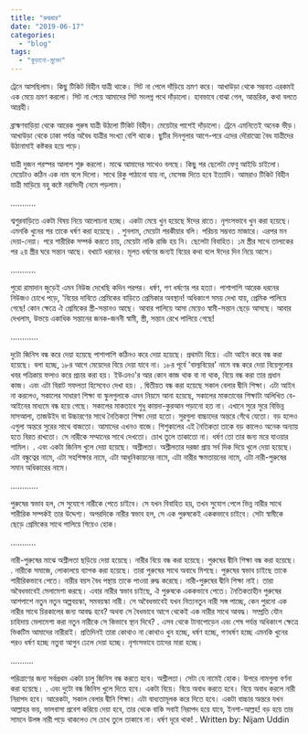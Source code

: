 ```yaml
---
title: "রুদ্ধদ্বার"
date: "2019-06-17"
categories: 
  - "blog"
tags: 
  - "কুড়ানো-মুক্তো"
---
```


ট্রেনে আসছিলাম। কিছু টিকিট বিহীন যাত্রী থাকে। সিট না পেলে দাঁড়িয়ে ভ্রমণ করে। আখাউড়া থেকে সম্ভবত এরকমই এক মেয়ে ভ্রমণ করলো। সিট না পেয়ে আমাদের সিট সংলগ্ন পথে দাঁড়ালো। হাবভাবে বোঝা গেল, আন্তরিক, কথা বলতে আগ্রহী।

ব্রাহ্মণবাড়িয়া থেকে আরেক পুরুষ যাত্রী উঠলো টিকিট বিহীন। মেয়েটার পাশেই দাঁড়ালো। ট্রেনে এমনিতেই অনেক ভীড়। আখাউড়া থেকে ঢাকা পর্যন্ত অবৈধ যাত্রীর সংখ্যা বেশি থাকে। ছুটির দিনগুলার আগে-পরে এদের দৌরাত্ম্যে বৈধ যাত্রীদের উঠানামাই কষ্টকর হয়ে পড়ে।

যাত্রী দুজন পরস্পর আলাপ শুরু করলো। মাঝে আমাদের সাথেও বলছে। কিছু পর ছেলেটা ফেবু আইডি চাইলো। মেয়েটাও কঠিন এক নাম বলে দিলো। সাথে রিকু পাঠানো যায় না, মেসেজ দিতে হবে ইত্যাদি। আমরাও টিকিট বিহীন যাত্রী মাড়িয়ে বহু কষ্টে নরসিংদী নেমে পড়লাম।

...........

শ্বশুরবাড়িতে একটা বিষয় নিয়ে আলোচনা হচ্ছে। একটা মেয়ে খুন হয়েছে ঈদের রাতে। নৃশংসভাবে খুন করা হয়েছে। এমনকি খুনের পর তাকে ধর্ষণ করা হয়েছে। . শুনলাম, মেয়েটা পরকীয়ার বলি। পরিচয় সম্ভবত মাজারে। এরপর মন দেয়া-নেয়া। পরে শারীরিক সম্পর্ক করতে চায়, মেয়েটা নাকি রাজি হয় নি। ছেলেটা বিবাহিত। ১ম স্ত্রীর সাথে তালাকের পর ২য় স্ত্রীর ঘরে সন্তান আছে। বখাটে ধরনের। মূলত ধর্ষণের জন্যই বিয়ের কথা বলে ঈদের দিন নিয়ে আসে।

...........

পুরো রামাদান জুড়েই এমন নিউজ দেখেছি কদিন পরপর। ধর্ষণ, গণ ধর্ষণের পর হত্যা। পাশাপাশি আরেক ধরনের নিউজও চোখে পড়ে, 'বিয়ের দাবিতে প্রেমিকের বাড়িতে প্রেমিকার অবস্থান! অধিকাংশ সময় দেখা যায়, প্রেমিক পালিয়ে গেছে! কোন ক্ষেত্রে ঐ প্রেমিকের স্ত্রী-সন্তানও আছে। আবার পালিয়ে আসা মেয়েও স্বামী-সন্তান ছেড়ে আসছে। আবার দেখলাম, উভয়ে একাধিক সন্তানের জনক-জননী স্বামী, স্ত্রী, সন্তান রেখে পালিয়ে গেছে!

............

দুটো জিনিস বন্ধ করে দেয়া হয়েছে পাশাপাশি কঠিনও করে দেয়া হয়েছে। প্রথমটা বিয়ে। এটা আইন করে বন্ধ করা হয়েছে। বলা হচ্ছে, ১৮র আগে মেয়েদের বিয়ে দেয়া যাবে না। ১৮র পূর্বে 'বাল্যবিয়ের' নামে বন্ধ করে দেয়া বিয়েগুলোর খবর পত্রিকায় ফলাও করে প্রচার করা হয়। ইউএনও'র আর কোন কাজ থাক বা না থাক, বিয়ে বন্ধ করা তার প্রধান কাজ। এবং এটা বিরাট সফলতা হিসেবেও দেখা হয়। . দ্বিতীয়ত বন্ধ করা হয়েছে সকাল বেলার দ্বীনি শিক্ষা। এটা আইন না করলেও, সকালের সাধারণ শিক্ষা বা স্কুলগুলাকে এমন নিয়মে আনা হয়েছে, সকালের মাকতাবের শিক্ষাটা অলিখিত বে-আইনের মাধ্যমে বন্ধ হয়ে গেছে। সকালের মাকতাবে শুধু কায়দা-কুরআন পড়ানো হত না। এখানে সুরে সুরে বিভিন্ন মাসআলা, তাজউইদ বা উচ্চারণের সাথে নৈতিকতা শিক্ষা দেয়া হতো। সুরগুলা বাচ্চাদের অন্তরে গেঁথে যেতো। বড় হলেও এগুলা অন্তরে সুরের সাথে বাজতো। আমাদের এখনও বাজে। শিশুকালের এই নৈতিকতা তাকে বড় কালেও অনেক অন্যায় হতে বিরত রাখতো। সে নারীকে সম্মানের সাথে দেখতো। চোখ তুলে তাকাতো না। ধর্ষণ তো তার জন্য মরে যাওয়ার শামিল। . এবং একটা জিনিস খুলে দেয়া হয়েছে। অশ্লীলতা। অশ্লীলতার দরজা প্রায় সর্ব দিক দিয়ে খুলে দেয়া হয়েছে। এটা বন্ধুত্বের নামে, এটা সহশিক্ষার নামে, এটা আধুনিকায়নের নামে, এটা নারীর ক্ষমতায়নের নামে, এটা নারী-পুরুষের সমান অধিকারের নামে।

............

পুরুষের স্বভাব হল, সে সুযোগে নারীকে পেতে চাইবে। সে যখন বিবাহিত হয়, তখন সুযোগ পেলে ভিন্ন নারীর সাথে শারীরিক সম্পর্কই তার উদ্দেশ্য। অপরদিকে নারীর স্বভাব হল, সে এক পুরুষকেই এককভাবে চাইবে। সেটা স্বামীকে ছেড়ে প্রেমিকের সাথে পালিয়ে গিয়েও হোক।

...........

নারী-পুরুষের মাঝে অশ্লীলতা ছড়িয়ে দেয়া হয়েছে। নারীর বিয়ে বন্ধ করা হয়েছে। পুরুষের দ্বীনি শিক্ষা বন্ধ করা হয়েছে। . নারীকে সমাজে, লোকালয়ে ব্যাপক করা হয়েছে। তারা পুরুষের সাথে অবাধে মিশছে। পুরুষের স্বভাব চাইছে তাকে শারীরিকভাবে পেতে। নারীর বয়স বৈধ পন্থায় তাকে পাওয়া রুদ্ধ করেছে। নারী-পুরুষের দ্বীনি শিক্ষা নাই। তারা অবৈধভাবেই মেলামেশা করছে। এবার নারীর স্বভাব চাইছে, ঐ পুরুষকে এককভাবে পেতে। নৈতিকতাহীন পুরুষের আশপাশে নতুন নতুন অল্পবয়স্কা, সমবয়স্কা নারী। সে অবৈধভাবেই যখন নিত্যনতুন নারী সঙ্গ পাচ্ছে, কেন পুরনো এক নারীর সাথে চিরকালের জন্য আবদ্ধ হবে? অথবা সে বৈধভাবে আগে থেকেই এক নারীর সাথে আবদ্ধ। সম্প্রতি যৌন চাহিদায় মেলামেশা করা নতুন নারীকে সে কিভাবে স্থান দিবে? . এসব থেকে টানাপোড়েন এবং শেষ পর্যন্ত অধিকাংশ ক্ষেত্রে ভিকটিম আমাদের নারীরাই। প্রতিদিনই তারা কোথাও না কোথাও খুন হচ্ছে, ধর্ষণ হচ্ছে, গণধর্ষণ হচ্ছে এমনকি খুনের পরও ধর্ষণ হচ্ছে নতুবা আগুন ঢেলে দেয়া হচ্ছে। নৃশংসভাবে তাদের মারা হচ্ছে।

..........

পরিত্রাণের জন্য সর্বপ্রথম একটা চালু জিনিস বন্ধ করতে হবে। অশ্লীলতা। সেটা যে নামেই হোক। উপরে নামগুলা বর্ণনা করা হয়েছে। . এবং দুটো বন্ধ জিনিস খুলে দিতে হবে। একটা বিয়ে। বিয়ে অবাধ করতে হবে। বিয়ে অবাধ করলে নারী নিরাপদ হবে। আরেকটা, সকাল বেলার দ্বীনি শিক্ষা। এটা বাধ্যতামূলক করে দিতে হবে। একটা বাচ্চার অন্তরে যখন আল্লাহর ভয়, ভালবাসা প্রবেশ করিয়ে দেয়া হবে, তার থেকে বাকি সবাই নিরাপদ হয়ে যাবে, ইনশা-আল্লহ! বড় হয়ে তার সামনে উলঙ্গ নারী পড়ে থাকলেও সে চোখ তুলে তাকাবে না। ধর্ষণ দূরে থাক! . Written by: Nijam Uddin
